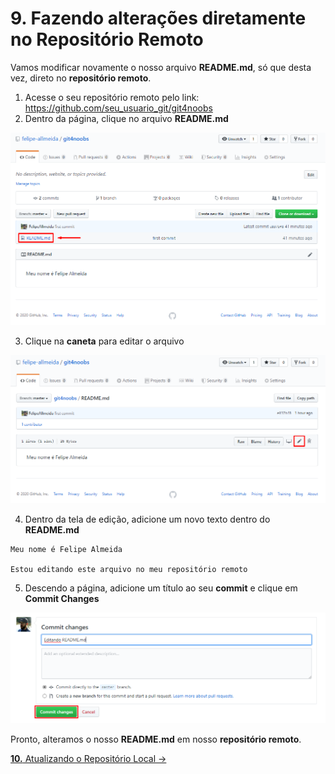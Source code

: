 # **9.** Fazendo alterações diretamente no Repositório Remoto

Vamos modificar novamente o nosso arquivo **README.md**, só que desta vez, direto no **repositório remoto**.

1. Acesse o seu repositório remoto pelo link: https://github.com/seu_usuario_git/git4noobs
2. Dentro da página, clique no arquivo **README.md**

<img src="/Images/Tutorial/click_readme.png" width="800px" /> 

3. Clique na **caneta** para editar o arquivo

<img src="/Images/Tutorial/click_pen.png" width="800px" />

4. Dentro da tela de edição, adicione um novo texto dentro do **README.md**
```
Meu nome é Felipe Almeida

Estou editando este arquivo no meu repositório remoto
```

5. Descendo a página, adicione um título ao seu **commit** e clique em **Commit Changes**

<img src="/Images/Tutorial/click_commit_changes.png" width="800px" />

<br>

Pronto, alteramos o nosso **README.md** em nosso **repositório remoto**.

[**10.** Atualizando o Repositório Local &rarr;](https://github.com/Go-Horse-Coding/Git/blob/master/Tutorial/10-pulling-modifications-remote.md)
